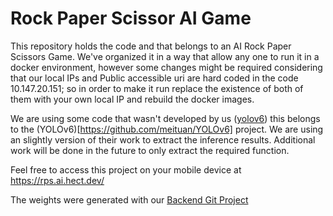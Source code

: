 # Rock Paper Scissor AI Game
This repository holds the code and that belongs to an AI Rock Paper Scissors Game. We've organized it in a way that allow any one to run it in a docker environment, however some changes might be required considering that our local IPs and Public accessible uri are hard coded in the code 10.147.20.151; so in order to make it run replace the existence of both of them with your own local IP and rebuild the docker images.

We are using some code that wasn't developed by us ([yolov6](https://github.com/hectorandac/Rock-Paper-Scissor-AI-Game/tree/main/backend/yolov6)) this belongs to the (YOLOv6)[https://github.com/meituan/YOLOv6] project. We are using an slightly version of their work to extract the inference results. Additional work will be done in the future to only extract the required function.

Feel free to access this project on your mobile device at https://rps.ai.hect.dev/

The weights were generated with our [Backend Git Project](https://github.com/hectorandac/AI-Rock-Paper-Scissors-DEV)